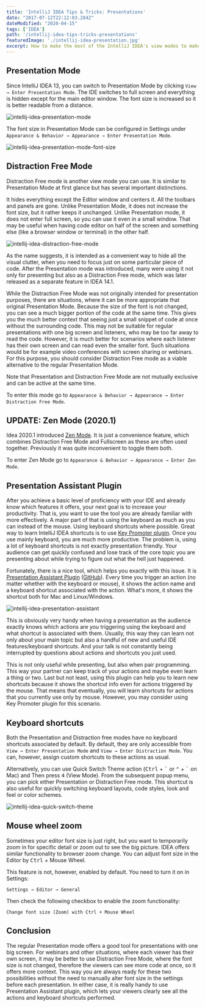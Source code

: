 ```yaml
---
title: 'IntelliJ IDEA Tips & Tricks: Presentations'
date: "2017-07-12T22:12:03.284Z"
dateModified: "2020-04-15"
tags: ['IDEA']
path: '/intellij-idea-tips-tricks-presentations'
featuredImage: './intellij-idea-presentation.jpg'
excerpt: How to make the most of the IntelliJ IDEA's view modes to make best presentations possible including visualization of the keyboard input?
---
```


<PostHeader frontmatter={props.data.mdx.frontmatter} />

## Presentation Mode
Since IntelliJ IDEA 13, you can switch to Presentation Mode by clicking `View → Enter Presentation Mode`. The IDE switches to full screen and everything is hidden except for the main editor window. The font size is increased so it is better readable from a distance.

![intellij-idea-presentation-mode](./IntelliJ-IDEA-Presentation-Mode.png)
 
 The font size in Presentation Mode can be configured in Settings under `Appearance & Behavior → Appearance → Enter Presentation Mode`.
 
 ![intellij-idea-presentation-mode-font-size](./IntelliJ-IDEA-Presentation-Mode-Font-Size.png)

## Distraction Free Mode
Distraction Free mode is another view mode you can use. It is similar to Presentation Mode at first glance but has several important distinctions.

It hides everything except the Editor window and centers it. All the toolbars and panels are gone. Unlike Presentation Mode, it does not increase the font size, but it rather keeps it unchanged. Unlike Presentation mode, it does not enter full screen, so you can use it even in a small window. That may be useful when having code editor on half of the screen and something else (like a browser window or terminal) in the other half.

![intellij-idea-distraction-free-mode](./IntelliJ-IDEA-Distractio-Free-Mode-1.png)

As the name suggests, it is intended as a convenient way to hide all the visual clutter, when you need to focus just on some particular piece of code. After the Presentation mode was introduced, many were using it not only for presenting but also as a Distraction Free mode, which was later released as a separate feature in IDEA 14.1.

While the Distraction Free Mode was not originally intended for presentation purposes, there are situations, where it can be more appropriate that original Presentation Mode. Because the size of the font is not changed, you can see a much bigger portion of the code at the same time. This gives you the much better context that seeing just a small snippet of code at once without the surrounding code. This may not be suitable for regular presentations with one big screen and listeners, who may be too far away to read the code. However, it is much better for scenarios where each listener has their own screen and can read even the smaller font. Such situations would be for example video conferences with screen sharing or webinars. For this purpose, you should consider Distraction Free mode as a viable alternative to the regular Presentation Mode.

Note that Presentation and Distraction Free Mode are not mutually exclusive and can be active at the same time.


To enter this mode go to `Appearance & Behavior → Appearance → Enter Distraction Free Mode`.

## UPDATE: Zen Mode (2020.1) 
Idea 2020.1 introduced [Zen Mode](https://blog.jetbrains.com/idea/2020/01/intellij-idea-2020-1-eap-2/#zen_mode). It is just a convenience feature, which combines Distraction Free Mode and Fullscreen as these are often used together. Previously it was quite inconvenient to toggle them both.

To enter Zen Mode go to `Appearance & Behavior → Appearance → Enter Zen Mode`.

## Presentation Assistant Plugin
After you achieve a basic level of proficiency with your IDE and already know which features it offers, your next goal is to increase your productivity. That is, you want to use the tool you are already familiar with more effectively. A major part of that is using the keyboard as much as you can instead of the mouse. Using keyboard shortcuts where possible. Great way to learn IntelliJ IDEA shortcuts is to use [Key Promoter plugin](https://www.vojtechruzicka.com/learning-intellij-idea-keyboard-shortcuts/). Once you use mainly keyboard, you are much more productive. The problem is, using a lot of keyboard shortcuts is not exactly presentation friendly. Your audience can get quickly confused and lose track of the core topic you are presenting about while trying to figure out what the hell just happened.

Fortunately, there is a nice tool, which helps you exactly with this issue. It is [Presentation Assistant Plugin](https://plugins.jetbrains.com/plugin/7345-presentation-assistant)  ([GitHub](https://github.com/chashnikov/IntelliJ-presentation-assistant)). Every time you trigger an action (no matter whether with the keyboard or mouse), it shows the action name and a keyboard shortcut associated with the action. What\'s more, it shows the shortcut both for Mac and Linux/Windows. 

![intellij-idea-presentation-assistant](./Presentation-Assistant.png)

This is obviously very handy when having a presentation as the audience exactly knows which actions are you triggering using the keyboard and what shortcut is associated with them. Usually, this way they can learn not only about your main topic but also a handful of new and useful IDE features/keyboard shortcuts. And your talk is not constantly being interrupted by questions about actions and shortcuts you just used.

This is not only useful while presenting, but also when pair programming. This way your partner can keep track of your actions and maybe even learn a thing or two. Last but not least, using this plugin can help you to learn new shortcuts because it shows the shortcut info even for actions triggered by the mouse. That means that eventually, you will learn shortcuts for actions that you currently use only by mouse. However, you may consider using Key Promoter plugin for this scenario.

## Keyboard shortcuts
Both the Presentation and Distraction free modes have no keyboard shortcuts associated by default. By default, they are only accessible from `View → Enter Presentation Mode` and `View → Enter Distraction Mode`. You can, however, assign custom shortcuts to these actions as usual.

Alternatively, you can use Quick Switch Theme action (<kbd>Ctrl</kbd> + <kbd>\`</kbd> or <kbd>⌃</kbd> + <kbd>\`</kbd> on Mac) and Then press <kbd>4</kbd> (View Mode). From the subsequent popup menu, you can pick either Presentation or Distraction Free mode. This shortcut is also useful for quickly switching keyboard layouts, code styles, look and feel or color schemes.

![intellij-idea-quick-switch-theme](./Quick-Switch-Theme.gif)

## Mouse wheel zoom
Sometimes your editor font size is just right, but you want to temporarily zoom in for specific detail or zoom out to see the big picture. IDEA offers similar functionality to browser zoom change. You can adjust font size in the Editor by <kbd>Ctrl</kbd> + Mouse Wheel.

This feature is not, however, enabled by default. You need to turn it on in Settings:
```
Settings → Editor → General
```
Then check the following checkbox to enable the zoom functionality:
```
Change font size (Zoom) with Ctrl + Mouse Wheel
```

## Conclusion
The regular Presentation mode offers a good tool for presentations with one big screen. For webinars and other situations, where each viewer has their own screen, it may be better to use Distraction Free Mode, where the font size is not changed, therefore the viewers can see more code at once, so it offers more context. This way you are always ready for these two possibilities without the need to manually alter font size in the settings before each presentation. In either case, it is really handy to use Presentation Assistant plugin, which lets your viewers clearly see all the actions and keyboard shortcuts performed.
